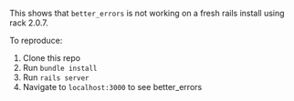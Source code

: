 This shows that `better_errors` is not working on a fresh rails install using rack 2.0.7.

To reproduce:

1. Clone this repo
2. Run `bundle install`
3. Run `rails server`
4. Navigate to `localhost:3000` to see better_errors
